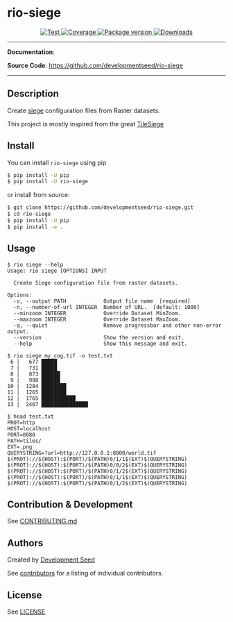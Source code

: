 # rio-siege

<p align="center">
  <a href="https://github.com/developmentseed/rio-siege/actions?query=workflow%3ACI" target="_blank">
      <img src="https://github.com/developmentseed/rio-siege/workflows/CI/badge.svg" alt="Test">
  </a>
  <a href="https://codecov.io/gh/developmentseed/rio-siege" target="_blank">
      <img src="https://codecov.io/gh/developmentseed/rio-siege/branch/main/graph/badge.svg" alt="Coverage">
  </a>
  <a href="https://pypi.org/project/rio-siege" target="_blank">
      <img src="https://img.shields.io/pypi/v/rio-siege?color=%2334D058&label=pypi%20package" alt="Package version">
  </a>
  <a href="https://github.com/developmentseed/rio-siege/blob/main/LICENSE" target="_blank">
      <img src="https://img.shields.io/github/license/developmentseed/rio-siege.svg" alt="Downloads">
  </a>
</p>

---

**Documentation**:

**Source Code**: <a href="https://github.com/developmentseed/rio-siege" target="_blank">https://github.com/developmentseed/rio-siege</a>

---

## Description

Create [siege](https://github.com/JoeDog/siege) configuration files from Raster datasets.

This project is mostly inspired from the great [TileSiege](https://github.com/bdon/TileSiege)

## Install

You can install `rio-siege` using pip

```bash
$ pip install -U pip
$ pip install -U rio-siege
```

or install from source:

```bash
$ git clone https://github.com/developmentseed/rio-siege.git
$ cd rio-siege
$ pip install -U pip
$ pip install -e .
```

## Usage

```
$ rio siege --help
Usage: rio siege [OPTIONS] INPUT

  Create Siege configuration file from raster datasets.

Options:
  -o, --output PATH            Output file name  [required]
  -n, --number-of-url INTEGER  Number of URL.  [default: 1000]
  --minzoom INTEGER            Override Dataset MinZoom.
  --maxzoom INTEGER            Override Dataset MaxZoom.
  -q, --quiet                  Remove progressbar and other non-error output.
  --version                    Show the version and exit.
  --help                       Show this message and exit.
```

```
$ rio siege my_cog.tif -o test.txt
 6 |   677 █████
 7 |   731 █████
 8 |   873 ██████
 9 |   998 ██████
10 |  1284 ████████
11 |  1265 ████████
12 |  1765 ███████████
13 |  2407 ███████████████

$ head test.txt
PROT=http
HOST=localhost
PORT=8080
PATH=tiles/
EXT=.png
QUERYSTRING=?url=http://127.0.0.1:8000/world.tif
$(PROT)://$(HOST):$(PORT)/$(PATH)0/1/1$(EXT)$(QUERYSTRING)
$(PROT)://$(HOST):$(PORT)/$(PATH)0/0/2$(EXT)$(QUERYSTRING)
$(PROT)://$(HOST):$(PORT)/$(PATH)0/1/2$(EXT)$(QUERYSTRING)
$(PROT)://$(HOST):$(PORT)/$(PATH)0/1/1$(EXT)$(QUERYSTRING)
$(PROT)://$(HOST):$(PORT)/$(PATH)0/1/2$(EXT)$(QUERYSTRING)
```

## Contribution & Development

See [CONTRIBUTING.md](https://github.com/developmentseed/rio-siege/blob/main/CONTRIBUTING.md)

## Authors

Created by [Development Seed](<http://developmentseed.org>)

See [contributors](https://github.com/developmentseed/rio-siege/graphs/contributors) for a listing of individual contributors.

## License

See [LICENSE](https://github.com/developmentseed/rio-siege/blob/main/LICENSE)
